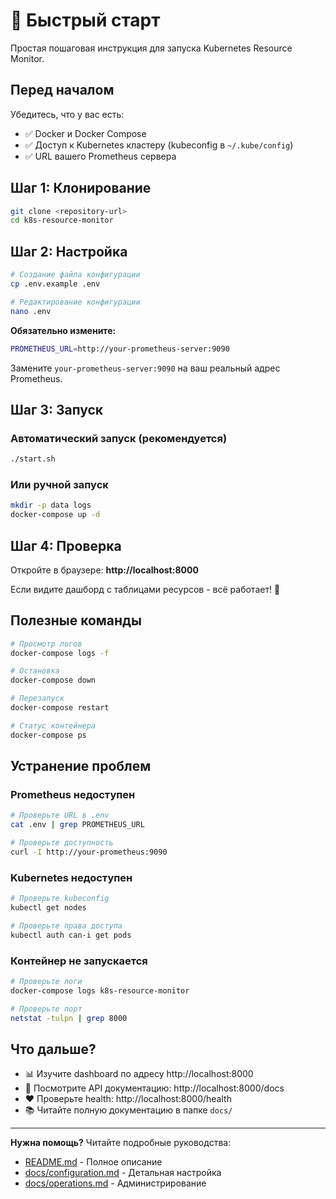 # 🚀 Быстрый старт

Простая пошаговая инструкция для запуска Kubernetes Resource Monitor.

## Перед началом

Убедитесь, что у вас есть:
- ✅ Docker и Docker Compose
- ✅ Доступ к Kubernetes кластеру (kubeconfig в `~/.kube/config`)
- ✅ URL вашего Prometheus сервера

## Шаг 1: Клонирование

```bash
git clone <repository-url>
cd k8s-resource-monitor
```

## Шаг 2: Настройка

```bash
# Создание файла конфигурации
cp .env.example .env

# Редактирование конфигурации
nano .env
```

**Обязательно измените:**
```bash
PROMETHEUS_URL=http://your-prometheus-server:9090
```

Замените `your-prometheus-server:9090` на ваш реальный адрес Prometheus.

## Шаг 3: Запуск

### Автоматический запуск (рекомендуется)
```bash
./start.sh
```

### Или ручной запуск
```bash
mkdir -p data logs
docker-compose up -d
```

## Шаг 4: Проверка

Откройте в браузере: **http://localhost:8000**

Если видите дашборд с таблицами ресурсов - всё работает! 🎉

## Полезные команды

```bash
# Просмотр логов
docker-compose logs -f

# Остановка
docker-compose down

# Перезапуск
docker-compose restart

# Статус контейнера
docker-compose ps
```

## Устранение проблем

### Prometheus недоступен
```bash
# Проверьте URL в .env
cat .env | grep PROMETHEUS_URL

# Проверьте доступность
curl -I http://your-prometheus:9090
```

### Kubernetes недоступен
```bash
# Проверьте kubeconfig
kubectl get nodes

# Проверьте права доступа
kubectl auth can-i get pods
```

### Контейнер не запускается
```bash
# Проверьте логи
docker-compose logs k8s-resource-monitor

# Проверьте порт
netstat -tulpn | grep 8000
```

## Что дальше?

- 📊 Изучите dashboard по адресу http://localhost:8000
- 🔧 Посмотрите API документацию: http://localhost:8000/docs
- ❤️ Проверьте health: http://localhost:8000/health
- 📚 Читайте полную документацию в папке `docs/`

---

**Нужна помощь?** Читайте подробные руководства:
- [README.md](README.md) - Полное описание
- [docs/configuration.md](docs/configuration.md) - Детальная настройка
- [docs/operations.md](docs/operations.md) - Администрирование